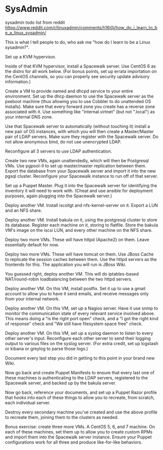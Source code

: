 # SysAdmin
sysadmin todo list from reddit
https://www.reddit.com/r/linuxadmin/comments/h16i0j/how_do_i_learn_to_be_a_linux_sysadmin/

This is what I tell people to do, who ask me "how do I learn to be a Linux sysadmin?".

Set up a KVM hypervisor.

Inside of that KVM hypervisor, install a Spacewalk server. Use CentOS 6 as the distro for all work below. (For bonus points, set up errata importation on the CentOS channels, so you can properly see security update advisory information.)

Create a VM to provide named and dhcpd service to your entire environment. Set up the dhcp daemon to use the Spacewalk server as the pxeboot machine (thus allowing you to use Cobbler to do unattended OS installs). Make sure that every forward zone you create has a reverse zone associated with it. Use something like "internal.virtnet" (but not ".local") as your internal DNS zone.

Use that Spacewalk server to automatically (without touching it) install a new pair of OS instances, with which you will then create a Master/Master pair of LDAP servers. Make sure they register with the Spacewalk server. Do not allow anonymous bind, do not use unencrypted LDAP.

Reconfigure all 3 servers to use LDAP authentication.

Create two new VMs, again unattendedly, which will then be Postgresql VMs. Use pgpool-II to set up master/master replication between them. Export the database from your Spacewalk server and import it into the new pgsql cluster. Reconfigure your Spacewalk instance to run off of that server.

Set up a Puppet Master. Plug it into the Spacewalk server for identifying the inventory it will need to work with. (Cheat and use ansible for deployment purposes, again plugging into the Spacewalk server.)

Deploy another VM. Install iscsitgt and nfs-kernel-server on it. Export a LUN and an NFS share.

Deploy another VM. Install bakula on it, using the postgresql cluster to store its database. Register each machine on it, storing to flatfile. Store the bakula VM's image on the iscsi LUN, and every other machine on the NFS share.

Deploy two more VMs. These will have httpd (Apache2) on them. Leave essentially default for now.

Deploy two more VMs. These will have tomcat on them. Use JBoss Cache to replicate the session caches between them. Use the httpd servers as the frontends for this. The application you will run is JBoss Wiki.

You guessed right, deploy another VM. This will do iptables-based NAT/round-robin loadbalancing between the two httpd servers.

Deploy another VM. On this VM, install postfix. Set it up to use a gmail account to allow you to have it send emails, and receive messages only from your internal network.

Deploy another VM. On this VM, set up a Nagios server. Have it use snmp to monitor the communication state of every relevant service involved above. This means doing a "is the right port open" check, and a "I got the right kind of response" check and "We still have filesystem space free" check.

Deploy another VM. On this VM, set up a syslog daemon to listen to every other server's input. Reconfigure each other server to send their logging output to various files on the syslog server. (For extra credit, set up logstash or kibana or greylog to parse those logs.)

Document every last step you did in getting to this point in your brand new Wiki.

Now go back and create Puppet Manifests to ensure that every last one of these machines is authenticating to the LDAP servers, registered to the Spacewalk server, and backed up by the bakula server.

Now go back, reference your documents, and set up a Puppet Razor profile that hooks into each of these things to allow you to recreate, from scratch, each individual server.

Destroy every secondary machine you've created and use the above profile to recreate them, joining them to the clusters as needed.

Bonus exercise: create three more VMs. A CentOS 5, 6, and 7 machine. On each of these machines, set them up to allow you to create custom RPMs and import them into the Spacewalk server instance. Ensure your Puppet configurations work for all three and produce like-for-like behaviors.
